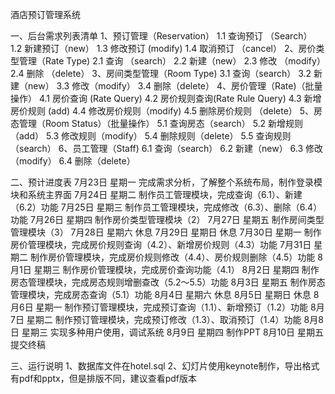 酒店预订管理系统

一、后台需求列表清单 1、预订管理（Reservation） 1.1 查询预订 （Search） 1.2 新建预订（new） 1.3 修改预订 (modify) 1.4 取消预订 （cancel） 2、房价类型管理（Rate Type) 2.1 查询 （search） 2.2 新建（new） 2.3 修改 （modify） 2.4 删除 （delete） 3、房间类型管理（Room Type) 3.1 查询（search） 3.2 新建（new） 3.3 修改（modify） 3.4 删除（delete） 4、房价管理（Rate)（批量操作） 4.1 房价查询 (Rate Query) 4.2 房价规则查询(Rate Rule Query) 4.3 新增房价规则 (add) 4.4 修改房价规则（modify) 4.5 删除房价规则 （delete） 5、房态管理（Room Status）（批量操作） 5.1 查询房态（search） 5.2 新增规则（add） 5.3 修改规则（modify） 5.4 删除规则（delete） 5.5 查询规则（search） 6、员工管理（Staff) 6.1 查询（search） 6.2 新建（new） 6.3 修改（modify） 6.4 删除（delete）

二、预计进度表 7月23日    星期一    完成需求分析，了解整个系统布局，制作登录模块和系统主界面 7月24日    星期二    制作员工管理模块，完成查询（6.1）、新建（6.2）功能 7月25日    星期三    制作员工管理模块，完成修改（6.3）、删除（6.4）功能 7月26日    星期四 制作房价类型管理模块（2） 7月27日    星期五    制作房间类型管理模块（3） 7月28日    星期六    休息 7月29日    星期日    休息 7月30日    星期一    制作房价管理模块，完成房价规则查询（4.2）、新增房价规则（4.3）功能 7月31日    星期二    制作房价管理模块，完成房价规则修改（4.4）、房价规则删除（4.5）功能 8月1日    星期三    制作房价管理模块，完成房价查询功能（4.1） 8月2日    星期四    制作房态管理模块，完成房态规则增删查改（5.2～5.5）功能 8月3日    星期五    制作房态管理模块，完成房态查询（5.1）功能 8月4日    星期六    休息 8月5日    星期日    休息 8月6日    星期一    制作预订管理模块，完成预订查询（1.1）、新增预订（1.2）功能 8月7日    星期二    制作预订管理模块，完成预订修改（1.3）、取消预订（1.4）功能 8月8日    星期三    实现多种用户使用，调试系统 8月9日    星期四    制作PPT 8月10日    星期五    提交终稿


三、运行说明
1、数据库文件在hotel.sql
2、幻灯片使用keynote制作，导出格式有pdf和pptx，但是排版不同，建议查看pdf版本
